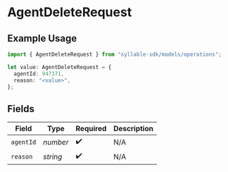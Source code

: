 # AgentDeleteRequest

## Example Usage

```typescript
import { AgentDeleteRequest } from "syllable-sdk/models/operations";

let value: AgentDeleteRequest = {
  agentId: 947371,
  reason: "<value>",
};
```

## Fields

| Field              | Type               | Required           | Description        |
| ------------------ | ------------------ | ------------------ | ------------------ |
| `agentId`          | *number*           | :heavy_check_mark: | N/A                |
| `reason`           | *string*           | :heavy_check_mark: | N/A                |
